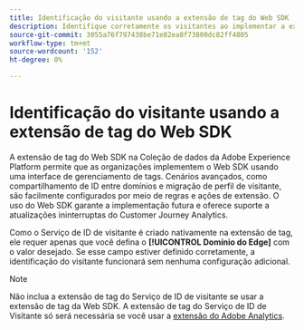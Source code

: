 ```yaml
---
title: Identificação do visitante usando a extensão de tag do Web SDK
description: Identifique corretamente os visitantes ao implementar a extensão de tag do Web SDK.
source-git-commit: 3055a76f797438be71e82ea8f73800dc82ff4805
workflow-type: tm+mt
source-wordcount: '152'
ht-degree: 0%

---
```


# Identificação do visitante usando a extensão de tag do Web SDK

A extensão de tag do Web SDK na Coleção de dados da Adobe Experience Platform permite que as organizações implementem o Web SDK usando uma interface de gerenciamento de tags. Cenários avançados, como compartilhamento de ID entre domínios e migração de perfil de visitante, são facilmente configurados por meio de regras e ações de extensão. O uso do Web SDK garante a implementação futura e oferece suporte a atualizações ininterruptas do Customer Journey Analytics.

Como o Serviço de ID de visitante é criado nativamente na extensão de tag, ele requer apenas que você defina o **[!UICONTROL Domínio do Edge]** com o valor desejado. Se esse campo estiver definido corretamente, a identificação do visitante funcionará sem nenhuma configuração adicional.

>[!NOTE]
>
>Não inclua a extensão de tag do Serviço de ID de visitante se usar a extensão de tag da Web SDK. A extensão de tag do Serviço de ID de Visitante só será necessária se você usar a [extensão do Adobe Analytics](analytics-extension.md).
